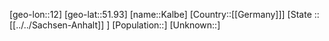 ﻿---
location: [51.93,12]
mapzoom: [7,12] 
mapmarker: city 
type: City
tags:
- geo/City


SpocWebEntityId: 31263
isDeleted: false
confidential: public

---
[geo-lon::12]
[geo-lat::51.93]
[name::Kalbe]
[Country::[[Germany]]]
[State :: [[../../Sachsen-Anhalt]] ]
[Population::]
[Unknown::]

